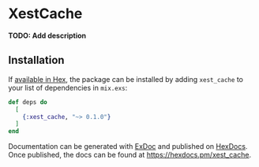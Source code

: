 # XestCache

**TODO: Add description**

## Installation

If [available in Hex](https://hex.pm/docs/publish), the package can be installed
by adding `xest_cache` to your list of dependencies in `mix.exs`:

```elixir
def deps do
  [
    {:xest_cache, "~> 0.1.0"}
  ]
end
```

Documentation can be generated with [ExDoc](https://github.com/elixir-lang/ex_doc)
and published on [HexDocs](https://hexdocs.pm). Once published, the docs can
be found at <https://hexdocs.pm/xest_cache>.

